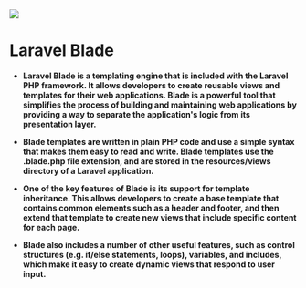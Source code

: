 <img src="https://laravel.com/img/logomark.min.svg">

# Laravel Blade

- **Laravel Blade is a templating engine that is included with the Laravel PHP framework. It allows developers to create reusable views and templates for their web applications. Blade is a powerful tool that simplifies the process of building and maintaining web applications by providing a way to separate the application's logic from its presentation layer.**

- **Blade templates are written in plain PHP code and use a simple syntax that makes them easy to read and write. Blade templates use the .blade.php file extension, and are stored in the resources/views directory of a Laravel application.**

- **One of the key features of Blade is its support for template inheritance. This allows developers to create a base template that contains common elements such as a header and footer, and then extend that template to create new views that include specific content for each page.**

- **Blade also includes a number of other useful features, such as control structures (e.g. if/else statements, loops), variables, and includes, which make it easy to create dynamic views that respond to user input.**

